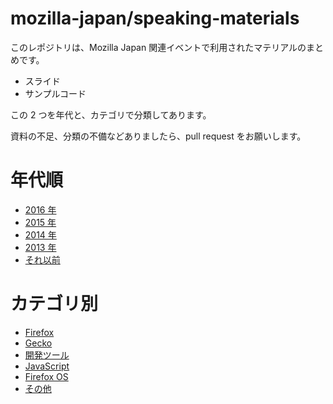 # mozilla-japan/speaking-materials

このレポジトリは、Mozilla Japan 関連イベントで利用されたマテリアルのまとめです。

* スライド
* サンプルコード

この 2 つを年代と、カテゴリで分類してあります。

資料の不足、分類の不備などありましたら、pull request をお願いします。

# 年代順

* [2016 年](year/2016.md)
* [2015 年](year/2015.md)
* [2014 年](year/2014.md)
* [2013 年](year/2013.md)
* [それ以前](year/before.md)

# カテゴリ別

* [Firefox](category/firefox.md)
* [Gecko](category/gecko.md)
* [開発ツール](category/devtools.md)
* [JavaScript](category/javascript.md)
* [Firefox OS](category/firefox-os.md)
* [その他](category/misc.md)
